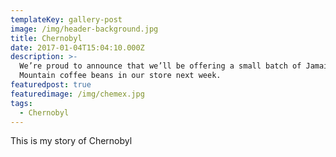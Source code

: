 ```yaml
---
templateKey: gallery-post
image: /img/header-background.jpg
title: Chernobyl
date: 2017-01-04T15:04:10.000Z
description: >-
  We’re proud to announce that we’ll be offering a small batch of Jamaica Blue
  Mountain coffee beans in our store next week.
featuredpost: true
featuredimage: /img/chemex.jpg
tags:
  - Chernobyl
---
```

This is my story of Chernobyl
